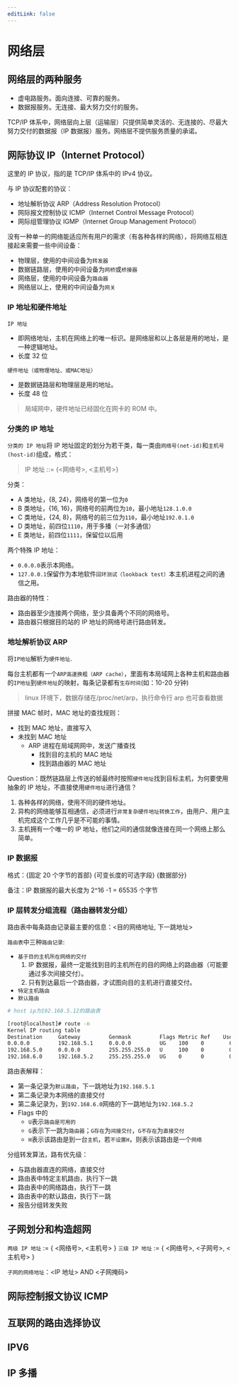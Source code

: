 ```yaml
---
editLink: false
---
```


# 网络层

## 网络层的两种服务

- 虚电路服务。面向连接、可靠的服务。
- 数据报服务。无连接、最大努力交付的服务。

TCP/IP 体系中，网络层向上层（运输层）只提供简单灵活的、无连接的、尽最大努力交付的数据报（IP 数据报）服务。网络层不提供服务质量的承诺。

## 网际协议 IP（Internet Protocol）

这里的 IP 协议，指的是 TCP/IP 体系中的 IPv4 协议。

与 IP 协议配套的协议：

- 地址解析协议 ARP（Address Resolution Protocol）
- 网际报文控制协议 ICMP（Internet Control Message Protocol）
- 网际组管理协议 IGMP（Internet Group Management Protocol）

没有一种单一的网络能适应所有用户的需求（有各种各样的网络），将网络互相连接起来需要一些中间设备：

- 物理层，使用的中间设备为`转发器`
- 数据链路层，使用的中间设备为`网桥`或`桥接器`
- 网络层，使用的中间设备为`路由器`
- 网络层以上，使用的中间设备为`网关`

### IP 地址和硬件地址

`IP 地址`

- 即网络地址，主机在网络上的唯一标识。是网络层和以上各层是用的地址，是一种逻辑地址。
- 长度 32 位

`硬件地址（或物理地址、或MAC地址）`

- 是数据链路层和物理层是用的地址。
- 长度 48 位

> 局域网中，硬件地址已经固化在网卡的 ROM 中。

### 分类的 IP 地址

`分类的 IP 地址`将 IP 地址固定的划分为若干类，每一类由`网络号(net-id)`和`主机号(host-id)`组成，格式：

> IP 地址 ::= {<网络号>, <主机号>}

分类：

- A 类地址，{8, 24}，网络号的第一位为`0`
- B 类地址，{16, 16}，网络号的前两位为`10`，最小地址`128.1.0.0`
- C 类地址，{24, 8}，网络号的前三位为`110`，最小地址`192.0.1.0`
- D 类地址，前四位`1110`，用于多播（一对多通信）
- E 类地址，前四位`1111`，保留位以后用

两个特殊 IP 地址：

- `0.0.0.0`表示本网络。
- `127.0.0.1`保留作为本地软件`回环测试（lookback test）`本主机进程之间的通信之用。

路由器的特性：

- 路由器至少连接两个网络，至少具备两个不同的网络号。
- 路由器只根据目的站的 IP 地址的网络号进行路由转发。

### 地址解析协议 ARP

将`IP地址`解析为`硬件地址`.

每台主机都有一个`ARP高速换粗（ARP cache）`，里面有本局域网上各种主机和路由器的`IP地址`到`硬件地址`的映射，每条记录都有`生存时间`(如：10-20 分钟)

> linux 环境下，数据存储在/proc/net/arp，执行命令行 arp 也可查看数据

拼接 MAC 帧时，MAC 地址的查找规则：

- 找到 MAC 地址，直接写入
- 未找到 MAC 地址
  - ARP 进程在局域网网中，发送广播查找
    - 找到目的主机的 MAC 地址
    - 找到路由器的 MAC 地址

Question：既然链路层上传送的帧最终时按照`硬件地址`找到目标主机，为何要使用抽象的 IP 地址，不直接使用`硬件地址`进行通信？

1. 各种各样的网络，使用不同的硬件地址。
2. 异构的网络能够互相通信，必须进行`非常复杂硬件地址转换工作`，由用户、用户主机完成这个工作几乎是不可能的事情。
3. 主机拥有一个唯一的 IP 地址，他们之间的通信就像连接在同一个网络上那么简单。

### IP 数据报

格式：{固定 20 个字节的首部} {可变长度的可选字段} {数据部分}

备注：IP 数据报的最大长度为 2^16 -1 = 65535 个字节

### IP 层转发分组流程（路由器转发分组）

路由表中每条路由记录最主要的信息：<目的网络地址, 下一跳地址>

`路由表`中三种`路由记录`:

- `基于目的主机所在网络的交付`
  1. IP 数据报，最终一定能找到目的主机所在的目的网络上的路由器（可能要通过多次间接交付）。
  2. 只有到达最后一个路由器，才试图向目的主机进行直接交付。
- `特定主机路由`
- `默认路由`

```bash
# host ip为192.168.5.12的路由表

[root@localhost]# route -n
Kernel IP routing table
Destination     Gateway         Genmask         Flags Metric Ref    Use Iface
0.0.0.0         192.168.5.1     0.0.0.0         UG    100    0        0 ens33
192.168.5.0     0.0.0.0         255.255.255.0   U     100    0        0 ens33
192.168.6.0     192.168.5.2     255.255.255.0   UG    0      0        0 ens33
```

路由表解释：

- 第一条记录为`默认路由`，下一跳地址为`192.168.5.1`
- 第二条记录为本网络的直接交付
- 第二条记录为，到`192.168.6.0`网络的下一跳地址为`192.168.5.2`
- Flags 中的
  - `U`表示`路由是可用的`
  - `G`表示下一跳为`路由器`；`G存在`为`间接交付`，`G不存在`为`直接交付`
  - `H`表示该路由是到一台`主机`，若`不设置H`，则表示该路由是一个`网络`

分组转发算法，路有优先级：

- 与路由器直连的网络，直接交付
- 路由表中特定主机路由，执行下一跳
- 路由表中的网络路由，执行下一跳
- 路由表中的默认路由，执行下一跳
- 报告分组转发失败

## 子网划分和构造超网

`两级 IP 地址` := { <网络号>, <主机号> }
`三级 IP 地址` := { <网络号>, <子网号>, <主机号> }

`子网的网络地址`：<IP 地址> AND <子网掩码>

## 网际控制报文协议 ICMP

## 互联网的路由选择协议

## IPV6

## IP 多播
